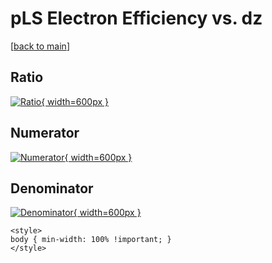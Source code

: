 # pLS Electron Efficiency vs. dz

[[back to main](./)]



## Ratio

[![Ratio](../mtv/var/pLS_11_eff_dz.png){ width=600px }](../mtv/var/pLS_11_eff_dz.pdf)

## Numerator

[![Numerator](../mtv/num/pLS_11_eff_dz_num.png){ width=600px }](../mtv/num/pLS_11_eff_dz_num.pdf)

## Denominator

[![Denominator](../mtv/den/pLS_11_eff_dz_den.png){ width=600px }](../mtv/den/pLS_11_eff_dz_den.pdf)


``` {=html}
<style>
body { min-width: 100% !important; }
</style>
```
